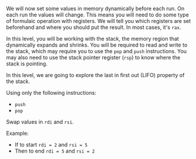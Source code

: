 We will now set some values in memory dynamically before each run. On each run the values will change. This means you will need to do some type of formulaic operation with registers. We will tell you which registers are set beforehand and where you should put the result. In most cases, it's `rax`.

In this level, you will be working with the stack, the memory region that dynamically expands and shrinks. You will be required to read and write to the stack, which may require you to use the `pop` and `push` instructions. You may also need to use the stack pointer register (`rsp`) to know where the stack is pointing.

In this level, we are going to explore the last in first out (LIFO) property of the stack.

Using only the following instructions:
- `push`
- `pop`

Swap values in `rdi` and `rsi`.

Example:
- If to start `rdi = 2` and `rsi = 5`
- Then to end `rdi = 5` and `rsi = 2`
